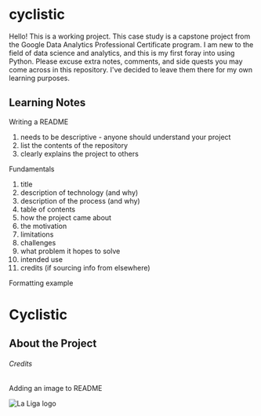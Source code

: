 # cyclistic

Hello! This is a working project. This case study is a capstone project from the Google Data Analytics Professional Certificate program. I am new to the field of data science and analytics, and this is my first foray into using Python. Please excuse extra notes, comments, and side quests you may come across in this repository. I've decided to leave them there for my own learning purposes.
  

## Learning Notes

Writing a README 
  1. needs to be descriptive - anyone should understand your project
  2. list the contents of the repository
  3. clearly explains the project to others

Fundamentals
  1. title
  2. description of technology (and why)
  3. description of the process (and why)
  4. table of contents
  5. how the project came about
  6. the motivation
  7. limitations
  8. challenges
  9. what problem it hopes to solve
  10. intended use
  11. credits (if sourcing info from elsewhere)


Formatting example
  # Cyclistic

  ## About the Project

  ###### Credits

  Adding an image to README

![La Liga logo](https://cdn.shopify.com/s/files/1/0614/3515/0504/files/Fitwarm_Yorkie_Yorkie_puppy_running_exercise_outdoors_happy_run_3c8b8426-7dbc-4f6b-b951-915c0d1d1772_480x480.jpg?v=1682318319)
